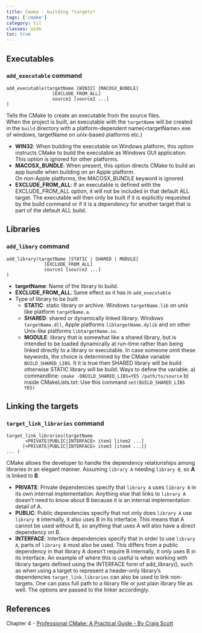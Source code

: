 ```yaml
---
title: Cmake - building *targets*
tags: ['cmake']
category: til
classes: wide
toc: true
---
```


## Executables  

### `add_executable` command  

  ```make
  add_executable(targetName [WIN32] [MACOSX_BUNDLE]
                   [EXCLUDE_FROM_ALL]
                   source1 [source2 ...]
  )
  ```  
  Tells the CMake to create an executable from the source files.  
  When the project is built, an executable with the `targetName` will be created in the `build` directory with a platform-dependent name(\<targetName\>.exe of windows, targetName on unix-based platforms etc.)  

  - **WIN32**: When building the executable on Windows platform, this option instructs CMake to build the executable as Windows GUI application.  
    This option is ignored for other platforms.  
  - **MACOSX_BUNDLE**: When present, this option directs CMake to build an app bundle when building on an Apple platform.  
    On non-Apple platforms, the MACOSX_BUNDLE keyword is ignored.  
  - **EXCLUDE_FROM_ALL**: If an executable is defined with the EXCLUDE_FROM_ALL option, it will not be included in that default ALL target.
    The executable will then only be built if it is explicitly requested by the build command or if it is a dependency for another target that is part of the default ALL build.  


## Libraries  
  
### `add_libary` command  
  
  ```make
  add_library(targetName [STATIC | SHARED | MODULE]
                [EXCLUDE_FROM_ALL]
                source1 [source2 ...]
  )
  ```
  - **targetName**: Name of the library to build.
  - **EXCLUDE_FROM_ALL**: Same effect as it has in `add_executable`
  - Type of library to be built 
    - **STATIC**: static library or archive. Windows `targetName.lib` on unix like platform `targetName.a`.  
    - **SHARED**: shared or dynamically linked library. Windows `targetName.dll`, Apple platforms `libtargetName.dylib` and on other Unix-like platforms `libtargetName.so`.  
    - **MODULE**: library that is somewhat like a shared library, but is intended to be loaded dynamically at run-time rather than being linked directly to a library or executable.
    In case someone omit these keywords, the choice is determined by the CMake variable `BUILD_SHARED_LIBS`. It it is true then SHARED library will be build otherwise STATIC library will be build. Ways to define the variable.
    a) commandline: `cmake -DBUILD_SHARED_LIBS=YES /path/to/source`
    b) inside CMakeLists.txt: Use this command `set(BUILD_SHARED_LIBS YES)`
 

## Linking the targets  

### `target_link_libraries` command  

  ```make
  target_link_libraries(targetName
         <PRIVATE|PUBLIC|INTERFACE> item1 [item2 ...]
        [<PRIVATE|PUBLIC|INTERFACE> item3 [item4 ...]]
  ... )
  ```
  CMake allows the developer to handle the dependency relationships among libraries in an elegant manner.
  Assuming `library A` needing `library B`, so **A** is linked to **B**.
  - **PRIVATE**: Private dependencies specify that `library A` uses `library B` in its own internal implementation. Anything else that links to `library A` doesn’t need to know about B because it is an internal implementation detail of A.
  - **PUBLIC**: Public dependencies specify that not only does `library A` use `library B` internally, it also uses B in its interface. This means that A cannot be used without B, so anything that uses A will also have a direct dependency on B.  
  - **INTERFACE**: Interface dependencies specify that in order to use `library A`, parts of `library B` must also be used. This differs from a public dependency in that library A doesn’t require B internally, it only uses B in its interface. An example of where this is useful is when working with library targets defined using the INTERFACE form of add_library(), such as when using a target to represent a header-only library’s dependencies
  `target_link_libraries` can also be used to link non-targets. One can pass full path to a library file or just plain library file as well. The options are passed to the linker accordingly.  



## References
Chapter 4 - [Professional CMake: A Practical Guide - By Craig Scott](https://www.goodreads.com/book/show/40776823-professional-cmake)

